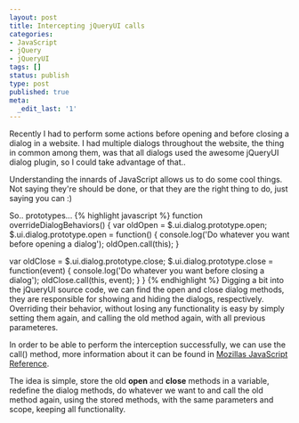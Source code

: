 ```yaml
---
layout: post
title: Intercepting jQueryUI calls
categories:
- JavaScript
- jQuery
- jQueryUI
tags: []
status: publish
type: post
published: true
meta:
  _edit_last: '1'
---
```

Recently I had to perform some actions before opening and before closing a dialog in a website. I had multiple dialogs throughout the website, the thing in common among them, was that all dialogs used the awesome jQueryUI dialog plugin, so I could take advantage of that..

Understanding the innards of JavaScript allows us to do some cool things. Not saying they're should be done, or that they are the right thing to do, just saying you can :)

So.. prototypes...
{% highlight javascript %}
function overrideDialogBehaviors() {
  var oldOpen = $.ui.dialog.prototype.open;
  $.ui.dialog.prototype.open = function() {
    console.log('Do whatever you want before opening a dialog');
    oldOpen.call(this);
  }

  var oldClose = $.ui.dialog.prototype.close;
  $.ui.dialog.prototype.close = function(event) {
    console.log('Do whatever you want before closing a dialog');
    oldClose.call(this, event);
  }
}
{% endhighlight %}
Digging a bit into the jQueryUI source code, we can find the open and close dialog methods, they are responsible for showing and hiding the dialogs, respectively. Overriding their behavior, without losing any functionality is easy by simply setting them again, and calling the old method again, with all previous parameteres.

In order to be able to perform the interception successfully, we can use the call() method, more information about it can be found in <a href="https://developer.mozilla.org/en-US/docs/JavaScript/Reference/Global_Objects/Function/call">Mozillas JavaScript Reference</a>.

The idea is simple, store the old <strong>open</strong> and <strong>close</strong> methods in a variable, redefine the dialog methods, do whatever we want to and call the old method again, using the stored methods, with the same parameters and scope, keeping all functionality.

